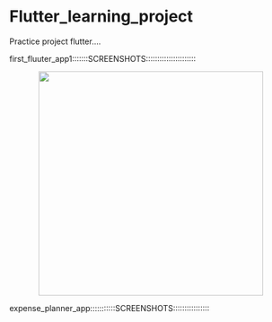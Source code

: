 # Flutter_learning_project
Practice project flutter....

first_fluuter_app1:::::::SCREENSHOTS::::::::::::::::::::::

<div align="center">
    <img src=" ![app1 1](https://user-images.githubusercontent.com/61074568/190847218-00e733d5-5b14-41a5-8791-f7e4cd3f6bee.jpg)
" width="400px"</img> 

   

</div>


expense_planner_app:::::::::::SCREENSHOTS::::::::::::::::
